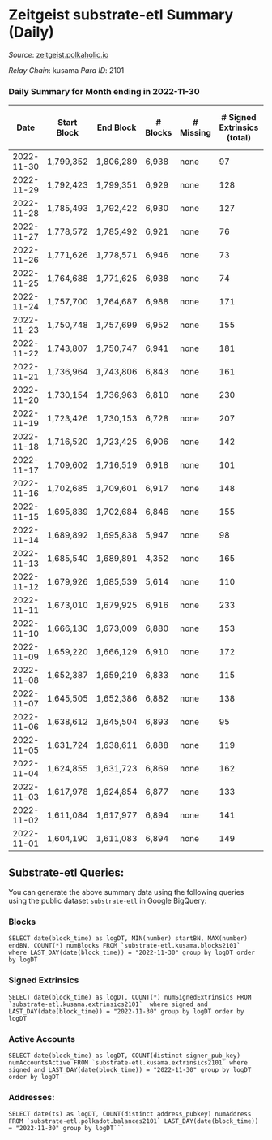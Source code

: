 # Zeitgeist substrate-etl Summary (Daily)

_Source_: [zeitgeist.polkaholic.io](https://zeitgeist.polkaholic.io)

*Relay Chain*: kusama
*Para ID*: 2101



### Daily Summary for Month ending in 2022-11-30


| Date | Start Block | End Block | # Blocks | # Missing | # Signed Extrinsics (total) | # Active Accounts | # Addresses with Balances | # Events | # Transfers | # XCM Transfers In | # XCM Transfers Out |
| ---- | ----------- | --------- | -------- | --------- | --------------------------- | ----------------- | ------------------------- | -------- | ----------- | ------------------ | ------------------- |
| 2022-11-30 | 1,799,352 | 1,806,289 | 6,938 | none  | 97 | 50 | 15,053 | 36,407 | 49  | 2  |   |
| 2022-11-29 | 1,792,423 | 1,799,351 | 6,929 | none  | 128 | 52 | 15,053 | 35,550 | 137  | 2  |   |
| 2022-11-28 | 1,785,493 | 1,792,422 | 6,930 | none  | 127 | 72 | 15,054 | 36,378 | 71  |   |   |
| 2022-11-27 | 1,778,572 | 1,785,492 | 6,921 | none  | 76 | 41 | 15,052 | 34,743 | 46  | 1  |   |
| 2022-11-26 | 1,771,626 | 1,778,571 | 6,946 | none  | 73 | 39 | 15,052 | 36,055 | 51  |   |   |
| 2022-11-25 | 1,764,688 | 1,771,625 | 6,938 | none  | 74 | 38 | 15,051 | 34,695 | 32  |   |   |
| 2022-11-24 | 1,757,700 | 1,764,687 | 6,988 | none  | 171 | 64 |  | 36,777 | 160  |   |   |
| 2022-11-23 | 1,750,748 | 1,757,699 | 6,952 | none  | 155 | 74 |  | 35,974 | 74  |   |   |
| 2022-11-22 | 1,743,807 | 1,750,747 | 6,941 | none  | 181 | 79 |  | 35,316 | 208  |   |   |
| 2022-11-21 | 1,736,964 | 1,743,806 | 6,843 | none  | 161 | 72 |  | 36,249 | 106  | 1  |   |
| 2022-11-20 | 1,730,154 | 1,736,963 | 6,810 | none  | 230 | 63 |  | 35,795 | 270  | 1  |   |
| 2022-11-19 | 1,723,426 | 1,730,153 | 6,728 | none  | 207 | 59 |  | 34,420 | 183  |   |   |
| 2022-11-18 | 1,716,520 | 1,723,425 | 6,906 | none  | 142 | 61 |  | 35,511 | 120  |   |   |
| 2022-11-17 | 1,709,602 | 1,716,519 | 6,918 | none  | 101 | 46 |  | 34,080 | 35  | 1  |   |
| 2022-11-16 | 1,702,685 | 1,709,601 | 6,917 | none  | 148 | 74 | 15,007 | 35,675 | 91  |   |   |
| 2022-11-15 | 1,695,839 | 1,702,684 | 6,846 | none  | 155 | 64 |  | 33,819 | 84  | 1  |   |
| 2022-11-14 | 1,689,892 | 1,695,838 | 5,947 | none  | 98 | 33 | 14,993 | 28,466 | 53  | 2  |   |
| 2022-11-13 | 1,685,540 | 1,689,891 | 4,352 | none  | 165 | 68 |  | 19,063 | 105  | 1  |   |
| 2022-11-12 | 1,679,926 | 1,685,539 | 5,614 | none  | 110 | 46 | 14,991 | 27,902 | 50  | 1  |   |
| 2022-11-11 | 1,673,010 | 1,679,925 | 6,916 | none  | 233 | 77 |  | 34,072 | 163  | 2  |   |
| 2022-11-10 | 1,666,130 | 1,673,009 | 6,880 | none  | 153 | 65 |  | 34,682 | 72  | 2  |   |
| 2022-11-09 | 1,659,220 | 1,666,129 | 6,910 | none  | 172 | 70 |  | 33,540 | 169  | 2  |   |
| 2022-11-08 | 1,652,387 | 1,659,219 | 6,833 | none  | 115 | 62 |  | 33,843 | 58  | 17 ($852.88) |   |
| 2022-11-07 | 1,645,505 | 1,652,386 | 6,882 | none  | 138 | 72 |  | 32,969 | 38  | 37 ($1,361.09) |   |
| 2022-11-06 | 1,638,612 | 1,645,504 | 6,893 | none  | 95 | 47 |  | 33,012 | 106  |   |   |
| 2022-11-05 | 1,631,724 | 1,638,611 | 6,888 | none  | 119 | 67 |  | 33,936 | 55  | 2  |   |
| 2022-11-04 | 1,624,855 | 1,631,723 | 6,869 | none  | 162 | 61 |  | 33,313 | 168  |   |   |
| 2022-11-03 | 1,617,978 | 1,624,854 | 6,877 | none  | 133 | 51 | 14,986 | 33,902 | 97  |   |   |
| 2022-11-02 | 1,611,084 | 1,617,977 | 6,894 | none  | 141 | 55 | 14,986 | 33,129 | 123  |   |   |
| 2022-11-01 | 1,604,190 | 1,611,083 | 6,894 | none  | 149 | 71 | 14,984 | 34,152 | 120  |   |   |

## Substrate-etl Queries:
You can generate the above summary data using the following queries using the public dataset `substrate-etl` in Google BigQuery:


### Blocks
```
SELECT date(block_time) as logDT, MIN(number) startBN, MAX(number) endBN, COUNT(*) numBlocks FROM `substrate-etl.kusama.blocks2101`  where LAST_DAY(date(block_time)) = "2022-11-30" group by logDT order by logDT
```


### Signed Extrinsics
```
SELECT date(block_time) as logDT, COUNT(*) numSignedExtrinsics FROM `substrate-etl.kusama.extrinsics2101`  where signed and LAST_DAY(date(block_time)) = "2022-11-30" group by logDT order by logDT
```


### Active Accounts
```
SELECT date(block_time) as logDT, COUNT(distinct signer_pub_key) numAccountsActive FROM `substrate-etl.kusama.extrinsics2101` where signed and LAST_DAY(date(block_time)) = "2022-11-30" group by logDT order by logDT
```


### Addresses:
```
SELECT date(ts) as logDT, COUNT(distinct address_pubkey) numAddress FROM `substrate-etl.polkadot.balances2101` LAST_DAY(date(block_time)) = "2022-11-30" group by logDT```

